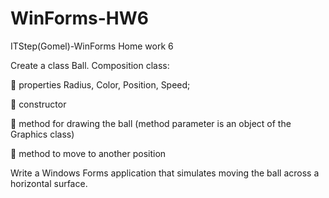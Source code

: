 # WinForms-HW6
ITStep(Gomel)-WinForms Home work 6

Create a class Ball. Composition class:

 properties Radius, Color, Position, Speed;

 constructor

 method for drawing the ball (method parameter is an object of the Graphics class)

 method to move to another position

Write a Windows Forms application that simulates moving the ball across a horizontal surface.
